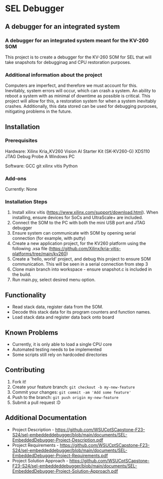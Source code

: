# SEL Debugger

## A debugger for an integrated system

### A debugger for an integrated system meant for the KV-260 SOM

This project is to create a debugger for the KV-260 SOM for SEL that will take snapshots for debugginag and CPU restoration purposes.

### Additional information about the project

Computers are imperfect, and therefore we must account for this. Inevitably, system errors will occur, which can crash a system. 
An ability to reboot a system with as minimal of downtime as possible is critical. This project will allow for this, a restoration
system for when a system inevitably crashes. Additionally, this data stored can be used for debugging purposes, mitigating problems
in the future.

## Installation

### Prerequisites

Hardware:
Xilinx Kria_KV260 Vision AI Starter Kit (SK-KV260-G)
XDS110 JTAG Debug Probe
A Windows PC

Software:
GCC
git
xilinx vitis
Python

### Add-ons

Currently: None

### Installation Steps
1.  Install xilinx vitis (https://www.xilinx.com/support/download.html). When installing, ensure devices for SoCs and UltraScale+ are included.
2.  Connect the SOM to the PC with both the mini USB port and JTAG debugger
3.  Ensure system can communicate with SOM by opening serial connection (for example, with putty)
4.  Create a new application project, for the KV260 platform using the following .xsa file (https://github.com/Xilinx/kria-vitis-platforms/tree/main/kv260)
5.  Create a 'hello, world' project, and debug this project to ensure SOM communication. This will be seen in a serial connection from step 3
6.  Clone main branch into workspace - ensure snapshot.c is included in the build.
7.  Run main.py, select desired menu option.

## Functionality
- Read stack data, register data from the SOM.
- Decode this stack data for its program counters and function names.
- Load stack data and register data back onto board

## Known Problems
- Currently, it is only able to load a single CPU core
- Automated testing needs to be implemented
- Some scripts still rely on hardcoded directories

## Contributing
1. Fork it!
2. Create your feature branch: `git checkout -b my-new-feature`
3. Commit your changes: `git commit -am 'Add some feature'`
4. Push to the branch: `git push origin my-new-feature`
5. Submit a pull request :D

## Additional Documentation
- Project Description - https://github.com/WSUCptSCapstone-F23-S24/sel-embeddeddebugger/blob/main/documents/SEL-EmbeddedDebugger-Project-Description.pdf
- Project Requirements - https://github.com/WSUCptSCapstone-F23-S24/sel-embeddeddebugger/blob/main/documents/SEL-EmbeddedDebugger-Project-Requirements.pdf
- Project Solution Approach - https://github.com/WSUCptSCapstone-F23-S24/sel-embeddeddebugger/blob/main/documents/SEL-EmbeddedDebugger-Project-Solution-Approach.pdf
